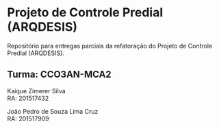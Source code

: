 # Projeto de Controle Predial (ARQDESIS)
Repositório para entregas parciais da refatoração do Projeto de Controle Predial (ARQDESIS).

## Turma: CCO3AN-MCA2  

Kaíque Zimerer Silva  
RA: 201517432

João Pedro de Souza Lima Cruz  
RA: 201517909
